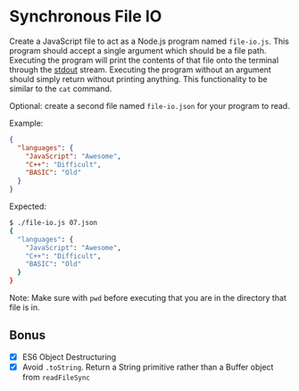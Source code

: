 # Synchronous File IO

Create a JavaScript file to act as a Node.js program named `file-io.js`. This program should accept a single argument which should be a file path. Executing the program will print the contents of that file onto the terminal through the [stdout](http://node.readthedocs.io/en/stable/api/process/#processstdout) stream. Executing the program without an argument should simply return without printing anything. This functionality to be similar to the `cat` command.

Optional: create a second file named `file-io.json` for your program to read.

Example:

```json
{
  "languages": {
    "JavaScript": "Awesome",
    "C++": "Difficult",
    "BASIC": "Old"
  }
}
```

Expected:

```bash
$ ./file-io.js 07.json
{
  "languages": {
    "JavaScript": "Awesome",
    "C++": "Difficult",
    "BASIC": "Old"
  }
}

```

Note: Make sure with `pwd` before executing that you are in the directory that file is in.

## Bonus

- [x] ES6 Object Destructuring
- [x] Avoid `.toString`. Return a String primitive rather than a Buffer object from `readFileSync`